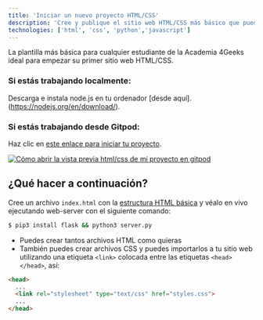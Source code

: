 ```yaml
---
title: 'Iniciar un nuevo proyecto HTML/CSS'
description: 'Cree y publique el sitio web HTML/CSS más básico que pueda construir'
technologies: ['html', 'css', 'python','javascript']
---
```


La plantilla más básica para cualquier estudiante de la Academia 4Geeks ideal para empezar su primer sitio web HTML/CSS.

### Si estás **trabajando localmente**:

Descarga e instala node.js en tu ordenador [desde aquí].(https://nodejs.org/en/download/).

### Si estás trabajando desde Gitpod:

Haz clic en [este enlace para iniciar tu proyecto](https://gitpod.io#https://github.com/4GeeksAcademy/html-hello.git).

[![Cómo abrir la vista previa html/css de mi proyecto en gitpod](https://github.com/4GeeksAcademy/Templates-Boilerplates/blob/master/static/img/hello-html-intro.png?raw=true)](https://youtu.be/dfbDCMu_p-0)

## ¿Qué hacer a continuación?

Cree un archivo `index.html` con la [estructura HTML básica](http://content.breatheco.de/lesson/what-is-html-learn-html#page-structure) y véalo en vivo ejecutando web-server con el siguiente comando:

```bash
$ pip3 install flask && python3 server.py
```

- Puedes crear tantos archivos HTML como quieras 
- También puedes crear archivos CSS y puedes importarlos a tu sitio web utilizando una etiqueta `<link>` colocada entre las etiquetas `<head></head>`, así:

```html
<head>
  ...
  <link rel="stylesheet" type="text/css" href="styles.css">
  ...
</head>
```

